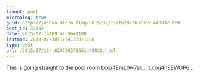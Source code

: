 ```yaml
---
layout: post
microblog: true
guid: http://joshua.micro.blog/2015/07/13/t620726379651448832.html
post_id: 37642
date: 2015-07-14T09:47:56+1100
lastmod: 2019-07-30T17:41:30+1100
type: post
url: /2015/07/13/t620726379651448832.html
---
```

This is going straight to the pool room [t.co/4EmL0w7ax...](http://t.co/4EmL0w7axF) [t.co/j4nEEWOP6...](http://t.co/j4nEEWOP66)
